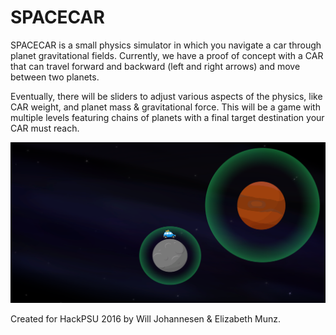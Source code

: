 # SPACECAR



SPACECAR is a small physics simulator in which you navigate a car through planet gravitational fields. Currently, we have a proof of concept with a CAR that can travel forward and backward (left and right arrows) and move between two planets.

Eventually, there will be sliders to adjust various aspects of the physics, like CAR weight, and planet mass & gravitational force. This will be a game with multiple levels featuring chains of planets with a final target destination your CAR must reach.



![screenshot](./screenshot1.png)



Created for HackPSU 2016 by Will Johannesen & Elizabeth Munz. 